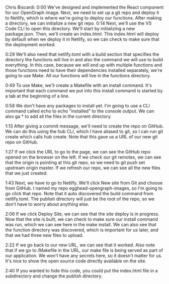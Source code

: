 Chris Biscardi: 0:00 We've designed and implemented the React component for our OpenGraph image. Next, we need to set up a git repo and deploy it to Netlify, which is where we're going to deploy our functions. After making a directory, we can initialize a new git repo.
0:14 Next, we'll use the VS Code CLI to open this directory. We'll start by initializing a new package.json. Then, we'll create an index.html. This index.html will deploy by default when we deploy it in Netlify, so we can check to make sure that the deployment worked.

0:29 We'll also need that netlify.toml with a build section that specifies the directory the functions will live in and also the command we will use to build everything. In this case, because we will end up with multiple functions and those functions need to have their dependencies installed separately, we're going to use Make. All our functions will live in the functions directory.

0:49 To use Make, we'll create a Makefile with an install command. It's important that each command we put into this install command is started by a tab at the beginning of a line.

0:58 We don't have any packages to install yet. I'm going to use a CLI command called echo to echo "installed" to the console output. We can also ga \* to add all the files in the current directory.

1:13 After giving a commit message, we'll need to create the repo on GitHub. We can do this using the hub CLI, which I have aliased to git, so I can run git create which calls hub create. Note that this gave us a URL of our new git repo on GitHub.

1:27 If we click the URL to go to the page, we can see the GitHub repo opened on the browser on the left. If we check our git remotes, we can see that the origin is pointing at this git repo, so we need to git push set upstream origin master. If we refresh our repo, we can see all the new files that we just created.

1:43 Next, we have to go to Netlify. We'll click New site from Git and choose from GitHub. I named my repo egghead-opengraph-images, so I'm going to go click that repo. Note that it auto discovered the build command from netlify.toml. The publish directory will just be the root of the repo, so we don't have to worry about anything else.

2:06 If we click Deploy Site, we can see that the site deploy is in progress. Now that the site is built, we can check to make sure our install command was run, which we can see here in the make install. We can also see that the function directory was discovered, which is important for us later, and that we had three new files to upload.

2:22 If we go back to our new URL, we can see that it worked. Also note that if we go to /Makefile in the URL, our make file is being served as part of our application. We won't have any secrets here, so it doesn't matter for us. It's nice to show the open source code directly available on the site.

2:40 If you wanted to hide this code, you could put the index.html file in a subdirectory and change the publish directory.

